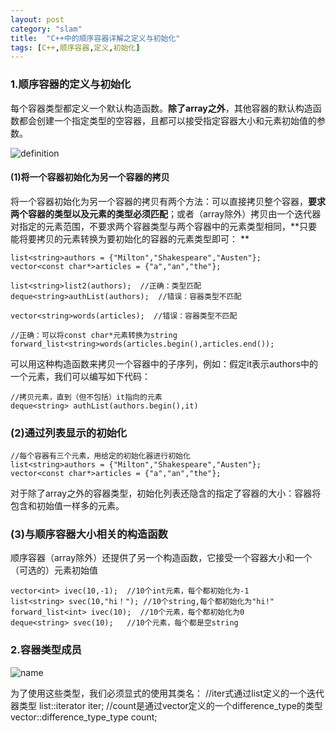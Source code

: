 ```yaml
---
layout: post
category: "slam"
title:  "C++中的顺序容器详解之定义与初始化"
tags: [C++,顺序容器,定义,初始化]
---
```


### 1.顺序容器的定义与初始化

  每个容器类型都定义一个默认构造函数。**除了array之外**，其他容器的默认构造函数都会创建一个指定类型的空容器，且都可以接受指定容器大小和元素初始值的参数。

  ![definition](https://thumbnail0.baidupcs.com/thumbnail/9504bdc125dd5c34e4ecbc13b3727226?fid=559684340-250528-515843125575661&time=1509177600&rt=pr&sign=FDTAER-DCb740ccc5511e5e8fedcff06b081203-xmdNv%2b15GIKpQpypiYRC90ecMN0%3d&expires=8h&chkbd=0&chkv=0&dp-logid=6973978742752122044&dp-callid=0&size=c10000_u10000&quality=90&vuk=559684340&ft=image)

<!-- more -->

#### (1)将一个容器初始化为另一个容器的拷贝

  将一个容器初始化为另一个容器的拷贝有两个方法：可以直接拷贝整个容器，**要求两个容器的类型以及元素的类型必须匹配**；或者（array除外）拷贝由一个迭代器对指定的元素范围，不要求两个容器类型与两个容器中的元素类型相同，**只要能将要拷贝的元素转换为要初始化的容器的元素类型即可： **

    list<string>authors = {"Milton","Shakespeare","Austen"};
	vector<const char*>articles = {"a","an","the"};

    list<string>list2(authors);  //正确：类型匹配
	deque<string>authList(authors);  //错误：容器类型不匹配

    vector<string>words(articles);  //错误：容器类型不匹配

    //正确：可以将const char*元素转换为string
    forward_list<string>words(articles.begin(),articles.end());

  可以用这种构造函数来拷贝一个容器中的子序列，例如：假定it表示authors中的一个元素，我们可以编写如下代码：

    //拷贝元素，直到（但不包括）it指向的元素
    deque<string> authList(authors.begin(),it)

### (2)通过列表显示的初始化

    //每个容器有三个元素，用给定的初始化器进行初始化
    list<string>authors = {"Milton","Shakespeare","Austen"};
	vector<const char*>articles = {"a","an","the"};

   对于除了array之外的容器类型，初始化列表还隐含的指定了容器的大小：容器将包含和初始值一样多的元素。

### (3)与顺序容器大小相关的构造函数

  顺序容器（array除外）还提供了另一个构造函数，它接受一个容器大小和一个（可选的）元素初始值

    vector<int> ivec(10,-1);  //10个int元素，每个都初始化为-1
    list<string> svec(10,"hi！"); //10个string,每个都初始化为"hi!"
    forward_list<int> ivec(10);  //10个元素，每个都初始化为0
    deque<string> svec(10);   //10个元素，每个都是空string

### 2.容器类型成员

  ![name](https://thumbnail0.baidupcs.com/thumbnail/79ce55ab7b186c988895bfcef800da06?fid=559684340-250528-361631656921207&time=1509181200&rt=pr&sign=FDTAER-DCb740ccc5511e5e8fedcff06b081203-FhrL7dcXqZkFDtPzTDz5EFbudr8%3d&expires=8h&chkbd=0&chkv=0&dp-logid=6974474355707502417&dp-callid=0&size=c10000_u10000&quality=90&vuk=559684340&ft=image)

  为了使用这些类型，我们必须显式的使用其类名：
    //iter式通过list<string>定义的一个迭代器类型
    list<string>::iterator iter;
    //count是通过vector<int>定义的一个difference_type的类型
	vector<int>::difference_type_type count;



  

  


  





